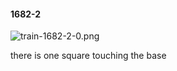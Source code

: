 #### 1682-2
![train-1682-2-0.png](https://github.com/lil-lab/nlvr/raw/master/nlvr/train/images/14/train-1682-2-0.png "train-1682-2-0.png")

there is one square touching the base